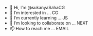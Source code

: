 - 👋 Hi, I’m @sukanyaSahaCG
- 👀 I’m interested in ... CG
- 🌱 I’m currently learning ... JS
- 💞️ I’m looking to collaborate on ... NEXT
- 📫 How to reach me ... EMAIL

<!---
sukanyaSahaCG/sukanyaSahaCG is a ✨ special ✨ repository because its `README.md` (this file) appears on your GitHub profile.
You can click the Preview link to take a look at your changes.
--->
